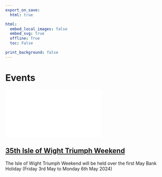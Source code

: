 ```yaml
---
export_on_save:
  html: true

html:
  embed_local_images: false
  embed_svg: true
  offline: True
  toc: False

print_background: false
---
```


# Events

![menubar](/dev/menubar.md)

## [35th Isle of Wight Triumph Weekend](/weekend.html)

The Isle of Wight Triumph Weekend will be held over the first May Bank Holiday (Friday 3rd May to Monday 6th May 2024)

